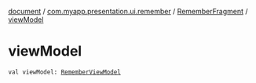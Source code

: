 [document](../../index.md) / [com.myapp.presentation.ui.remember](../index.md) / [RememberFragment](index.md) / [viewModel](./view-model.md)

# viewModel

`val viewModel: `[`RememberViewModel`](../-remember-view-model/index.md)